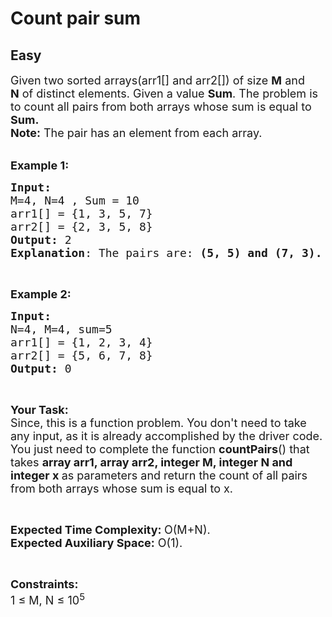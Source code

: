 # Count pair sum
## Easy
<div class="problems_problem_content__Xm_eO"><p><span style="font-size:18px">Given two sorted arrays(arr1[] and arr2[]) of size <strong>M</strong>&nbsp;and <strong>N</strong>&nbsp;of distinct elements. Given a value <strong>Sum</strong>. The problem is to count all pairs from both arrays whose sum is equal to <strong>Sum.</strong><br>
<strong>Note:</strong>&nbsp;The pair has an element from each array.</span></p>

<p><br>
<span style="font-size:18px"><strong>Example 1:</strong></span></p>

<pre><span style="font-size:18px"><strong>Input:
</strong>M=4, N=4 , Sum = 10
arr1[] = {1, 3, 5, 7}
arr2[] = {2, 3, 5, 8} 
<strong>Output:</strong> 2
<strong>Explanation</strong>: The pairs are:&nbsp;<strong>(5, 5) and (7, 3).</strong>  </span></pre>

<p>&nbsp;</p>

<p><span style="font-size:18px"><strong>Example 2:</strong></span></p>

<pre><span style="font-size:18px"><strong>Input:
</strong>N=4, M=4, sum=5 
arr1[] = {1, 2, 3, 4}
arr2[] = {5, 6, 7, 8}
<strong>Output:</strong> 0</span></pre>

<p>&nbsp;</p>

<p><span style="font-size:18px"><strong>Your Task:</strong><br>
Since, this is a function problem. You don't need to take any input, as it is already accomplished by the driver code. You just need to complete the function <strong>countPairs</strong>() that takes <strong>array&nbsp;arr1, array&nbsp;arr2, integer M, integer N&nbsp;and integer x&nbsp;</strong>as parameters and return the count of all pairs from both arrays whose sum is equal to x.</span></p>

<p>&nbsp;</p>

<p><span style="font-size:18px"><strong>Expected Time Complexity: </strong>O(M+N).<br>
<strong>Expected Auxiliary Space:</strong> O(1).</span></p>

<p>&nbsp;</p>

<p><span style="font-size:18px"><strong>Constraints:</strong><br>
1 ≤ M, N ≤ 10<sup>5</sup></span></p>

<p>&nbsp;</p>
</div>